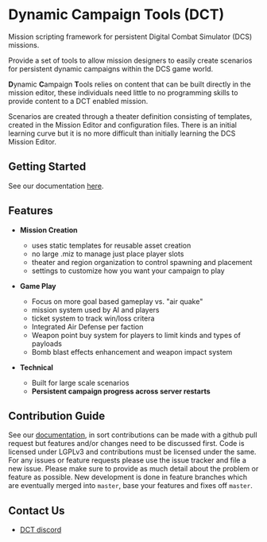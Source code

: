 # Dynamic Campaign Tools (DCT)

Mission scripting framework for persistent Digital Combat Simulator (DCS)
missions.

Provide a set of tools to allow mission designers to easily create scenarios
for persistent dynamic campaigns within the DCS game world.

**D**ynamic **C**ampaign **T**ools relies on content that can be built
directly in the mission editor, these individuals need little to no
programming skills to provide content to a DCT enabled mission.

Scenarios are created through a theater definition consisting of templates,
created in the Mission Editor and configuration files. There is an initial
learning curve but it is no more difficult than initially learning the DCS
Mission Editor.

## Getting Started

See our documentation [here](https://jtoppins.github.io/dct/quick-start).

## Features

* **Mission Creation**
  - uses static templates for reusable asset creation
  - no large .miz to manage just place player slots
  - theater and region organization to control spawning
    and placement
  - settings to customize how you want your campaign to
    play

* **Game Play**
  - Focus on more goal based gameplay vs. "air quake"
  - mission system used by AI and players
  - ticket system to track win/loss critera
  - Integrated Air Defense per faction
  - Weapon point buy system for players to limit kinds and
    types of payloads
  - Bomb blast effects enhancement and weapon impact system

* **Technical**
  - Built for large scale scenarios
  - **Persistent campaign progress across server restarts**

## Contribution Guide

See our [documentation](https://jtoppins.github.io/dct/), in sort contributions
can be made with a github pull request but features and/or changes need to be
discussed first. Code is licensed under LGPLv3 and contributions must be
licensed under the same. For any issues or feature requests please use the
issue tracker and file a new issue. Please make sure to provide as much detail
about the problem or feature as possible. New development is done in feature
branches which are eventually merged into `master`, base your features and
fixes off `master`.

## Contact Us

* [DCT discord](https://discord.gg/kG38MDqDrN)
